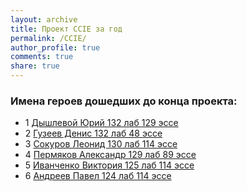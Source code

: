 ```yaml
---
layout: archive
title: Проект CCIE за год
permalink: /CCIE/
author_profile: true
comments: true
share: true
---
```



### Имена героев дошедших до конца проекта:

* 1	[Дышлевой Юрий      132 лаб	129 эссе](https://github.com/emilgaripov/certificates/blob/master/certs/Dyshlevoy_Yuriy.pdf)
* 2	[Гузеев Денис	    132	лаб 48 эссе](https://github.com/emilgaripov/certificates/blob/master/certs/Guzeev_Denis.pdf)
* 3	[Сокуров Леонид	    130	лаб 114 эссе](https://github.com/emilgaripov/certificates/blob/master/certs/Sokurov_Leonid.pdf)
* 4	[Пермяков Александр	129 лаб	89 эссе](https://github.com/emilgaripov/certificates/blob/master/certs/Permyakov_Aleksandr.pdf)
* 5	[Иванченко Виктория	125	лаб	114 эссе](https://github.com/emilgaripov/certificates/blob/master/certs/Ivanchenko_Viktoriya.pdf)
* 6	[Андреев Павел	    124	лаб 114 эссе](https://github.com/emilgaripov/certificates/blob/master/certs/Andreev_Pavel.pdf)

